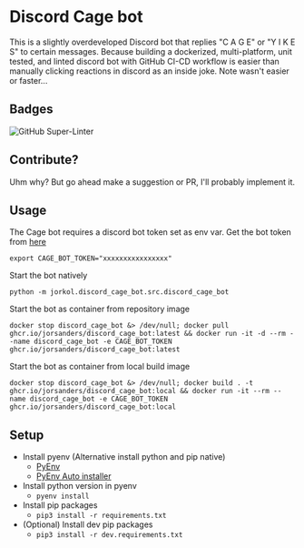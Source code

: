 # Discord Cage bot
This is a slightly overdeveloped Discord bot that replies "C A G E" or "Y I K E S" to certain messages.
Because building a dockerized, multi-platform, unit tested, and linted discord bot with GitHub CI-CD workflow is easier than manually clicking reactions in discord as an inside joke.
Note wasn't easier or faster...

## Badges
![GitHub Super-Linter](https://github.com/JorSanders/discord_cage_bot/workflows/CI%2FCD/badge.svg)

## Contribute?
Uhm why? But go ahead make a suggestion or PR, I'll probably implement it.

## Usage
The Cage bot requires a discord bot token set as env var. Get the bot token from [here](https://discord.com/developers/applications)
```shell
export CAGE_BOT_TOKEN="xxxxxxxxxxxxxxxx"
```

Start the bot natively
```shell
python -m jorkol.discord_cage_bot.src.discord_cage_bot
```

Start the bot as container from repository image
```shell
docker stop discord_cage_bot &> /dev/null; docker pull ghcr.io/jorsanders/discord_cage_bot:latest && docker run -it -d --rm --name discord_cage_bot -e CAGE_BOT_TOKEN ghcr.io/jorsanders/discord_cage_bot:latest
```

Start the bot as container from local build image
```shell
docker stop discord_cage_bot &> /dev/null; docker build . -t ghcr.io/jorsanders/discord_cage_bot:local && docker run -it --rm --name discord_cage_bot -e CAGE_BOT_TOKEN ghcr.io/jorsanders/discord_cage_bot:local
```

## Setup
- Install pyenv (Alternative install python and pip native)
  - [PyEnv](https://github.com/pyenv/pyenv)
  - [PyEnv Auto installer](https://github.com/pyenv/pyenv#automatic-installer)
- Install python version in pyenv
  - `pyenv install`
- Install pip packages
  - `pip3 install -r requirements.txt`
- (Optional) Install dev pip packages
  - `pip3 install -r dev.requirements.txt`
